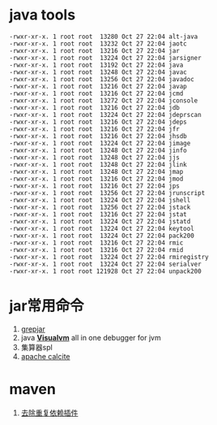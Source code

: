 # java tools

```shell
-rwxr-xr-x. 1 root root  13280 Oct 27 22:04 alt-java
-rwxr-xr-x. 1 root root  13232 Oct 27 22:04 jaotc
-rwxr-xr-x. 1 root root  13216 Oct 27 22:04 jar
-rwxr-xr-x. 1 root root  13224 Oct 27 22:04 jarsigner
-rwxr-xr-x. 1 root root  13192 Oct 27 22:04 java
-rwxr-xr-x. 1 root root  13248 Oct 27 22:04 javac
-rwxr-xr-x. 1 root root  13256 Oct 27 22:04 javadoc
-rwxr-xr-x. 1 root root  13216 Oct 27 22:04 javap
-rwxr-xr-x. 1 root root  13216 Oct 27 22:04 jcmd
-rwxr-xr-x. 1 root root  13272 Oct 27 22:04 jconsole
-rwxr-xr-x. 1 root root  13216 Oct 27 22:04 jdb
-rwxr-xr-x. 1 root root  13224 Oct 27 22:04 jdeprscan
-rwxr-xr-x. 1 root root  13216 Oct 27 22:04 jdeps
-rwxr-xr-x. 1 root root  13216 Oct 27 22:04 jfr
-rwxr-xr-x. 1 root root  13216 Oct 27 22:04 jhsdb
-rwxr-xr-x. 1 root root  13224 Oct 27 22:04 jimage
-rwxr-xr-x. 1 root root  13248 Oct 27 22:04 jinfo
-rwxr-xr-x. 1 root root  13248 Oct 27 22:04 jjs
-rwxr-xr-x. 1 root root  13248 Oct 27 22:04 jlink
-rwxr-xr-x. 1 root root  13248 Oct 27 22:04 jmap
-rwxr-xr-x. 1 root root  13216 Oct 27 22:04 jmod
-rwxr-xr-x. 1 root root  13216 Oct 27 22:04 jps
-rwxr-xr-x. 1 root root  13256 Oct 27 22:04 jrunscript
-rwxr-xr-x. 1 root root  13224 Oct 27 22:04 jshell
-rwxr-xr-x. 1 root root  13256 Oct 27 22:04 jstack
-rwxr-xr-x. 1 root root  13216 Oct 27 22:04 jstat
-rwxr-xr-x. 1 root root  13224 Oct 27 22:04 jstatd
-rwxr-xr-x. 1 root root  13224 Oct 27 22:04 keytool
-rwxr-xr-x. 1 root root  13224 Oct 27 22:04 pack200
-rwxr-xr-x. 1 root root  13216 Oct 27 22:04 rmic
-rwxr-xr-x. 1 root root  13216 Oct 27 22:04 rmid
-rwxr-xr-x. 1 root root  13224 Oct 27 22:04 rmiregistry
-rwxr-xr-x. 1 root root  13224 Oct 27 22:04 serialver
-rwxr-xr-x. 1 root root 121928 Oct 27 22:04 unpack200
```

# jar常用命令

1. [grepjar](https://man.archlinux.org/man/extra/fastjar/grepjar.1.en)
2. java [**Visualvm**](https://visualvm.github.io/)  all in one debugger for jvm
3. 集算器spl
4. [apache calcite](https://calcite.apache.org/)

# maven

1. [去除重复依赖插件](https://juejin.cn/post/7046946791710785544)
